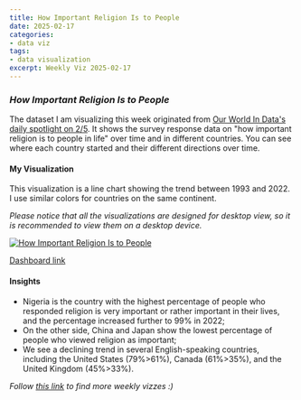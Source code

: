 ```yaml
---
title: How Important Religion Is to People
date: 2025-02-17
categories:
- data viz
tags:
- data visualization
excerpt: Weekly Viz 2025-02-17
---
```


### *How Important Religion Is to People*

The dataset I am visualizing this week originated from [Our World In Data's daily spotlight on 2/5](https://ourworldindata.org/data-insights). It shows the survey response data on "how important religion is to people in life" over time and in different countries. You can see where each country started and their different directions over time.  

#### My Visualization

This visualization is a line chart showing the trend between 1993 and 2022. I use similar colors for countries on the same continent.     

*Please notice that all the visualizations are designed for desktop view, so it is recommended to view them on a desktop device.*  

<div class='tableauPlaceholder' id='viz1739857689696' style='position: relative'>
  <noscript><a href='#'>
    <img alt='How Important Religion Is to People ' src='https:&#47;&#47;public.tableau.com&#47;static&#47;images&#47;20&#47;20250217HowImportantReligionIstoPeople&#47;HowImportantReligionIstoPeople&#47;1_rss.png' style='border: none' />
  </a></noscript>
  <object class='tableauViz'  style='display:none;'>
    <param name='host_url' value='https%3A%2F%2Fpublic.tableau.com%2F' />
    <param name='embed_code_version' value='3' />
    <param name='site_root' value='' />
    <param name='name' value='20250217HowImportantReligionIstoPeople&#47;HowImportantReligionIstoPeople' />
    <param name='tabs' value='no' />
    <param name='toolbar' value='yes' />
    <param name='static_image' value='https:&#47;&#47;public.tableau.com&#47;static&#47;images&#47;20&#47;20250217HowImportantReligionIstoPeople&#47;HowImportantReligionIstoPeople&#47;1.png' />
    <param name='animate_transition' value='yes' />
    <param name='display_static_image' value='yes' />
    <param name='display_spinner' value='yes' />
    <param name='display_overlay' value='yes' />
    <param name='display_count' value='yes' />
    <param name='language' value='en-US' />
    <param name='filter' value='publish=yes' />
  </object></div>              
  <script type='text/javascript'>              
    var divElement = document.getElementById('viz1739857689696');        
    var vizElement = divElement.getElementsByTagName('object')[0];         
    if ( divElement.offsetWidth > 800 ) { vizElement.style.width='700px';vizElement.style.height='827px';} else if ( divElement.offsetWidth > 500 ) { vizElement.style.width='700px';vizElement.style.height='827px';} else { vizElement.style.width='100%';vizElement.style.height='727px';}              
    var scriptElement = document.createElement('script');   
    scriptElement.src = 'https://public.tableau.com/javascripts/api/viz_v1.js';   
    vizElement.parentNode.insertBefore(scriptElement, vizElement);          
  </script>

[Dashboard link](https://public.tableau.com/views/20250217HowImportantReligionIstoPeople/HowImportantReligionIstoPeople?:language=en-US&publish=yes&:sid=&:redirect=auth&:display_count=n&:origin=viz_share_link)

#### Insights
* Nigeria is the country with the highest percentage of people who responded religion is very important or rather important in their lives, and the percentage increased further to 99% in 2022;
* On the other side, China and Japan show the lowest percentage of people who viewed religion as important;
* We see a declining trend in several English-speaking countries, including the United States (79%>61%), Canada (61%>35%), and the United Kingdom (45%>33%).  

*Follow [this link](https://yudong-94.github.io/personal-website/project/WeeklyViz2025/) to find more weekly vizzes :)*
